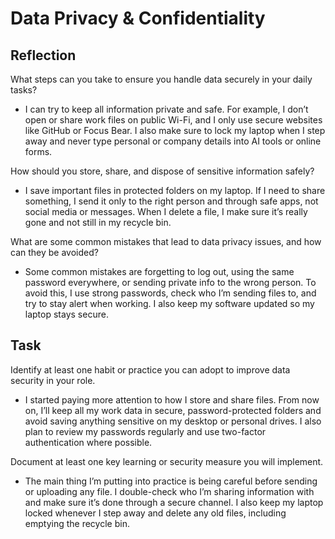 # Data Privacy & Confidentiality

## Reflection

What steps can you take to ensure you handle data securely in your daily tasks?  
- I can try to keep all information private and safe. For example, I don’t open or share work files on public Wi-Fi, and I only use secure websites like GitHub or Focus Bear. I also make sure to lock my laptop when I step away and never type personal or company details into AI tools or online forms.

How should you store, share, and dispose of sensitive information safely?  
- I save important files in protected folders on my laptop. If I need to share something, I send it only to the right person and through safe apps, not social media or messages. When I delete a file, I make sure it’s really gone and not still in my recycle bin.

What are some common mistakes that lead to data privacy issues, and how can they be avoided? 
- Some common mistakes are forgetting to log out, using the same password everywhere, or sending private info to the wrong person. To avoid this, I use strong passwords, check who I’m sending files to, and try to stay alert when working. I also keep my software updated so my laptop stays secure.


## Task

Identify at least one habit or practice you can adopt to improve data security in your role.  
- I started paying more attention to how I store and share files. From now on, I’ll keep all my work data in secure, password-protected folders and avoid saving anything sensitive on my desktop or personal drives. I also plan to review my passwords regularly and use two-factor authentication where possible.

Document at least one key learning or security measure you will implement.  
- The main thing I’m putting into practice is being careful before sending or uploading any file. I double-check who I’m sharing information with and make sure it’s done through a secure channel. I also keep my laptop locked whenever I step away and delete any old files, including emptying the recycle bin. 
